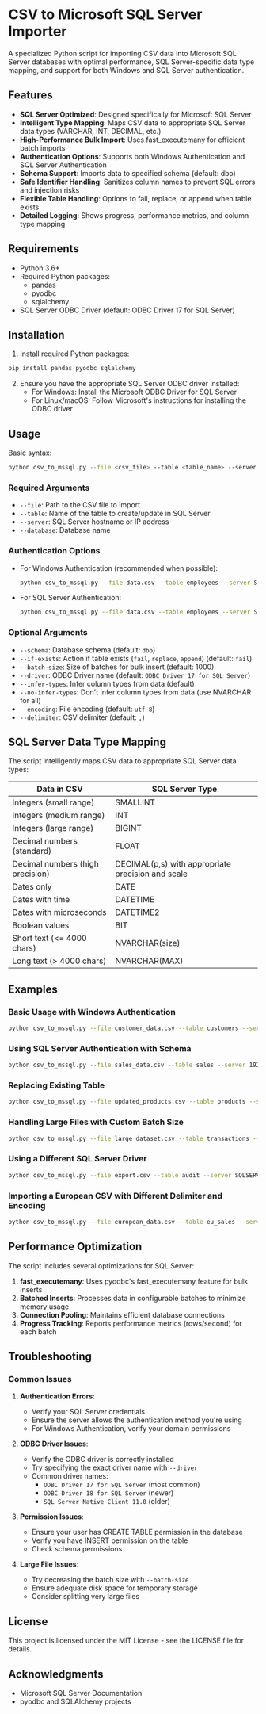 # CSV to Microsoft SQL Server Importer

A specialized Python script for importing CSV data into Microsoft SQL Server databases with optimal performance, SQL Server-specific data type mapping, and support for both Windows and SQL Server authentication.

## Features

- **SQL Server Optimized**: Designed specifically for Microsoft SQL Server
- **Intelligent Type Mapping**: Maps CSV data to appropriate SQL Server data types (VARCHAR, INT, DECIMAL, etc.)
- **High-Performance Bulk Import**: Uses fast_executemany for efficient batch imports
- **Authentication Options**: Supports both Windows Authentication and SQL Server Authentication
- **Schema Support**: Imports data to specified schema (default: dbo)
- **Safe Identifier Handling**: Sanitizes column names to prevent SQL errors and injection risks
- **Flexible Table Handling**: Options to fail, replace, or append when table exists
- **Detailed Logging**: Shows progress, performance metrics, and column type mapping

## Requirements

- Python 3.6+
- Required Python packages:
  - pandas
  - pyodbc
  - sqlalchemy
- SQL Server ODBC Driver (default: ODBC Driver 17 for SQL Server)

## Installation

1. Install required Python packages:

```bash
pip install pandas pyodbc sqlalchemy
```

2. Ensure you have the appropriate SQL Server ODBC driver installed:
   - For Windows: Install the Microsoft ODBC Driver for SQL Server
   - For Linux/macOS: Follow Microsoft's instructions for installing the ODBC driver

## Usage

Basic syntax:

```bash
python csv_to_mssql.py --file <csv_file> --table <table_name> --server <server> --database <database> [options]
```

### Required Arguments

- `--file`: Path to the CSV file to import
- `--table`: Name of the table to create/update in SQL Server
- `--server`: SQL Server hostname or IP address
- `--database`: Database name

### Authentication Options

- For Windows Authentication (recommended when possible):
  ```bash
  python csv_to_mssql.py --file data.csv --table employees --server SQLSERVER01 --database HRData --trusted-connection
  ```

- For SQL Server Authentication:
  ```bash
  python csv_to_mssql.py --file data.csv --table employees --server SQLSERVER01 --database HRData --username sa --password YourPassword123
  ```

### Optional Arguments

- `--schema`: Database schema (default: `dbo`)
- `--if-exists`: Action if table exists (`fail`, `replace`, `append`) (default: `fail`)
- `--batch-size`: Size of batches for bulk insert (default: 1000)
- `--driver`: ODBC Driver name (default: `ODBC Driver 17 for SQL Server`)
- `--infer-types`: Infer column types from data (default)
- `--no-infer-types`: Don't infer column types from data (use NVARCHAR for all)
- `--encoding`: File encoding (default: `utf-8`)
- `--delimiter`: CSV delimiter (default: `,`)

## SQL Server Data Type Mapping

The script intelligently maps CSV data to appropriate SQL Server data types:

| Data in CSV | SQL Server Type |
|-------------|----------------|
| Integers (small range) | SMALLINT |
| Integers (medium range) | INT |
| Integers (large range) | BIGINT |
| Decimal numbers (standard) | FLOAT |
| Decimal numbers (high precision) | DECIMAL(p,s) with appropriate precision and scale |
| Dates only | DATE |
| Dates with time | DATETIME |
| Dates with microseconds | DATETIME2 |
| Boolean values | BIT |
| Short text (<= 4000 chars) | NVARCHAR(size) |
| Long text (> 4000 chars) | NVARCHAR(MAX) |

## Examples

### Basic Usage with Windows Authentication

```bash
python csv_to_mssql.py --file customer_data.csv --table customers --server SQLSERVER01 --database CRM --trusted-connection
```

### Using SQL Server Authentication with Schema

```bash
python csv_to_mssql.py --file sales_data.csv --table sales --server 192.168.1.100 --database Analytics --schema reports --username dbuser --password P@ssw0rd
```

### Replacing Existing Table

```bash
python csv_to_mssql.py --file updated_products.csv --table products --server SQLSERVER01 --database Inventory --trusted-connection --if-exists replace
```

### Handling Large Files with Custom Batch Size

```bash
python csv_to_mssql.py --file large_dataset.csv --table transactions --server SQLSERVER01 --database Finance --trusted-connection --batch-size 5000
```

### Using a Different SQL Server Driver

```bash
python csv_to_mssql.py --file export.csv --table audit --server SQLSERVER01 --database Compliance --trusted-connection --driver "ODBC Driver 18 for SQL Server"
```

### Importing a European CSV with Different Delimiter and Encoding

```bash
python csv_to_mssql.py --file european_data.csv --table eu_sales --server SQLSERVER01 --database International --trusted-connection --delimiter ";" --encoding "latin1"
```

## Performance Optimization

The script includes several optimizations for SQL Server:

1. **fast_executemany**: Uses pyodbc's fast_executemany feature for bulk inserts
2. **Batched Inserts**: Processes data in configurable batches to minimize memory usage
3. **Connection Pooling**: Maintains efficient database connections
4. **Progress Tracking**: Reports performance metrics (rows/second) for each batch

## Troubleshooting

### Common Issues

1. **Authentication Errors**:
   - Verify your SQL Server credentials
   - Ensure the server allows the authentication method you're using
   - For Windows Authentication, verify your domain permissions

2. **ODBC Driver Issues**:
   - Verify the ODBC driver is correctly installed
   - Try specifying the exact driver name with `--driver`
   - Common driver names:
     - `ODBC Driver 17 for SQL Server` (most common)
     - `ODBC Driver 18 for SQL Server` (newer)
     - `SQL Server Native Client 11.0` (older)

3. **Permission Issues**:
   - Ensure your user has CREATE TABLE permission in the database
   - Verify you have INSERT permission on the table
   - Check schema permissions

4. **Large File Issues**:
   - Try decreasing the batch size with `--batch-size`
   - Ensure adequate disk space for temporary storage
   - Consider splitting very large files

## License

This project is licensed under the MIT License - see the LICENSE file for details.

## Acknowledgments

- Microsoft SQL Server Documentation
- pyodbc and SQLAlchemy projects
